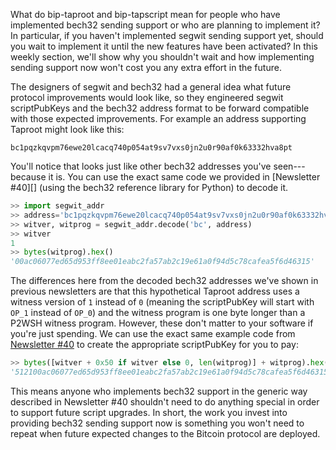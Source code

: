 What do bip-taproot and bip-tapscript mean for people who have
implemented bech32 sending support or who are planning to implement it?
In particular, if you haven't implemented segwit sending support yet,
should you wait to implement it until the new features have been
activated?  In this weekly section, we'll show why you shouldn't wait
and how implementing sending support now won't cost you any extra effort
in the future.

The designers of segwit and bech32 had a general idea what future
protocol improvements would look like, so they engineered segwit
scriptPubKeys and the bech32 address format to be forward compatible
with those expected improvements.  For example an address supporting
Taproot might look like this:

```text
bc1pqzkqvpm76ewe20lcacq740p054at9sv7vxs0jn2u0r90af0k63332hva8pt
```

You'll notice that looks just like other bech32 addresses you've
seen---because it is.  You can use the exact same code we provided in
[Newsletter #40][] (using the bech32 reference library for Python) to decode
it.

```python
>> import segwit_addr
>> address='bc1pqzkqvpm76ewe20lcacq740p054at9sv7vxs0jn2u0r90af0k63332hva8pt'
>> witver, witprog = segwit_addr.decode('bc', address)
>> witver
1
>> bytes(witprog).hex()
'00ac06077ed65d953ff8ee01eabc2fa57ab2c19e61a0f94d5c78cafea5f6d46315'
```

The differences here from the decoded bech32 addresses we've shown in
previous newsletters are that this hypothetical Taproot address uses a
witness version of `1` instead of `0` (meaning the scriptPubKey will
start with `OP_1` instead of `OP_0`) and the witness program is one
byte longer than a P2WSH witness program.  However, these don't matter
to your software if you're just spending.  We can use the exact same
example code from [Newsletter #40][news40 bech32] to create the
appropriate scriptPubKey for you to pay:

```python
>> bytes([witver + 0x50 if witver else 0, len(witprog)] + witprog).hex()
'512100ac06077ed65d953ff8ee01eabc2fa57ab2c19e61a0f94d5c78cafea5f6d46315'
```

This means anyone who implements bech32 support in the generic way
described in Newsletter #40 shouldn't need to do anything special in
order to support future script upgrades.  In short, the work you invest
into providing bech32 sending support now is something you won't need to
repeat when future expected changes to the Bitcoin protocol are
deployed.

[news40 bech32]: /en/newsletters/2019/04/02/#bitcoin-core-schedules-switch-to-default-bech32-receiving-addresses
